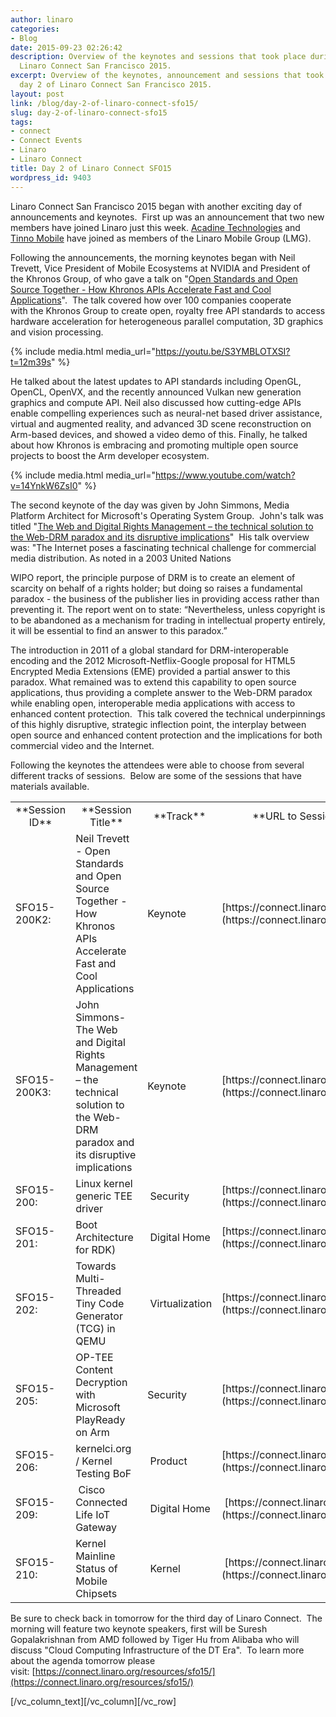 ```yaml
---
author: linaro
categories:
- Blog
date: 2015-09-23 02:26:42
description: Overview of the keynotes and sessions that took place during day 2 of
  Linaro Connect San Francisco 2015.
excerpt: Overview of the keynotes, announcement and sessions that took place during
  day 2 of Linaro Connect San Francisco 2015.
layout: post
link: /blog/day-2-of-linaro-connect-sfo15/
slug: day-2-of-linaro-connect-sfo15
tags:
- connect
- Connect Events
- Linaro
- Linaro Connect
title: Day 2 of Linaro Connect SFO15
wordpress_id: 9403
---
```


Linaro Connect San Francisco 2015 began with another exciting day of announcements and keynotes.  First up was an announcement that two new members have joined Linaro just this week. [Acadine Technologies](https://youtu.be/S3YMBLOTXSI?t=3m6s) and [Tinno Mobile](https://youtu.be/5viiqYeOATI?t=1h29m16s) have joined as members of the Linaro Mobile Group (LMG).


Following the announcements, the morning keynotes began with Neil Trevett, Vice President of Mobile Ecosystems at NVIDIA and President of the Khronos Group, of who gave a talk on "[Open Standards and Open Source Together - How Khronos APIs Accelerate Fast and Cool Applications](https://youtu.be/S3YMBLOTXSI?t=12m39s)".  The talk covered how over 100 companies cooperate with the Khronos Group to create open, royalty free API standards to access hardware acceleration for heterogeneous parallel computation, 3D graphics and vision processing.

{% include media.html media_url="https://youtu.be/S3YMBLOTXSI?t=12m39s" %}

He talked about the latest updates to API standards including OpenGL, OpenCL, OpenVX, and the recently announced Vulkan new generation graphics and compute API. Neil also discussed how cutting-edge APIs enable compelling experiences such as neural-net based driver assistance, virtual and augmented reality, and advanced 3D scene reconstruction on Arm-based devices, and showed a video demo of this. Finally, he talked about how Khronos is embracing and promoting multiple open source projects to boost the Arm developer ecosystem.

{% include media.html media_url="https://www.youtube.com/watch?v=14YnkW6ZsI0" %}

The second keynote of the day was given by John Simmons, Media Platform Architect for Microsoft's Operating System Group.  John's talk was titled "[The Web and Digital Rights Management – the technical solution to the Web-DRM paradox and its disruptive implications](https://www.youtube.com/watch?v=14YnkW6ZsI0)"  His talk overview was: "The Internet poses a fascinating technical challenge for commercial media distribution. As noted in a 2003 United Nations


WIPO report, the principle purpose of DRM is to create an element of scarcity on behalf of a rights holder; but doing so raises a fundamental paradox - the business of the publisher lies in providing access rather than preventing it. The report went on to state: “Nevertheless, unless copyright is to be abandoned as a mechanism for trading in intellectual property entirely, it will be essential to find an answer to this paradox.”


The introduction in 2011 of a global standard for DRM-interoperable encoding and the 2012 Microsoft-Netflix-Google proposal for HTML5 Encrypted Media Extensions (EME) provided a partial answer to this paradox. What remained was to extend this capability to open source applications, thus providing a complete answer to the Web-DRM paradox while enabling open, interoperable media applications with access to enhanced content protection.  This talk covered the technical underpinnings of this highly disruptive, strategic inflection point, the interplay between open source and enhanced content protection and the implications for both commercial video and the Internet.

Following the keynotes the attendees were able to choose from several different tracks of sessions.  Below are some of the sessions that have materials available.

<table width="1020" class="table responsive-table">
<tbody >
<tr >

<td width="90" style="text-align: center;" markdown="1">
**Session ID**
</td>

<td width="347" style="text-align: center;" markdown="1">
**Session Title**
</td>

<td width="64" style="text-align: center;" markdown="1">
**Track**
</td>

<td width="519" style="text-align: center;" markdown="1">
**URL to Session Information**
</td>
</tr>
<tr >

<td width="90" markdown="1">
SFO15-200K2:
</td>

<td width="347" markdown="1">
Neil Trevett - Open Standards and Open Source Together - How Khronos APIs Accelerate Fast and Cool Applications
</td>

<td width="64" markdown="1">
Keynote
</td>

<td width="519" markdown="1">
[https://connect.linaro.org/resources/sfo15/](https://connect.linaro.org/resources/sfo15/)
</td>
</tr>
<tr >

<td width="90" markdown="1">
SFO15-200K3:
</td>

<td width="347" markdown="1">
John Simmons- The Web and Digital Rights Management – the technical solution to the Web-DRM paradox and its disruptive implications
</td>

<td width="64" markdown="1">
Keynote
</td>

<td width="519" markdown="1">
[https://connect.linaro.org/resources/sfo15/](https://connect.linaro.org/resources/sfo15/)
</td>
</tr>
<tr >

<td width="90" markdown="1">
SFO15-200:
</td>

<td width="347" markdown="1">
Linux kernel generic TEE driver
</td>

<td width="64" markdown="1">
 Security
</td>

<td width="519" markdown="1">
[https://connect.linaro.org/resources/sfo15/](https://connect.linaro.org/resources/sfo15/)
</td>
</tr>
<tr >

<td width="90" markdown="1">
SFO15-201:
</td>

<td width="347" markdown="1">
Boot Architecture for RDK)
</td>

<td width="64" markdown="1">
 Digital Home
</td>

<td width="519" markdown="1">
[https://connect.linaro.org/resources/sfo15/](https://connect.linaro.org/resources/sfo15/)
</td>
</tr>
<tr >

<td width="90" markdown="1">
SFO15-202:
</td>

<td width="347" markdown="1">
Towards Multi-Threaded Tiny Code Generator (TCG) in QEMU
</td>

<td width="64" markdown="1">
 Virtualization
</td>

<td width="519" markdown="1">
[https://connect.linaro.org/resources/sfo15/](https://connect.linaro.org/resources/sfo15/)
</td>
</tr>
<tr >

<td width="90" markdown="1">
SFO15-205:
</td>

<td width="347" markdown="1">
OP-TEE Content Decryption with Microsoft PlayReady on Arm
</td>

<td width="64" markdown="1">
Security
</td>

<td width="519" markdown="1">
[https://connect.linaro.org/resources/sfo15/](https://connect.linaro.org/resources/sfo15/)
</td>
</tr>
<tr >

<td width="90" markdown="1">
SFO15-206:
</td>

<td width="347" markdown="1">
kernelci.org / Kernel Testing BoF
</td>

<td width="64" markdown="1">
 Product
</td>

<td width="519" markdown="1">
[https://connect.linaro.org/resources/sfo15/](https://connect.linaro.org/resources/sfo15/)
</td>
</tr>
<tr >

<td width="90" markdown="1">
SFO15-209:
</td>

<td width="347" markdown="1">
 Cisco Connected Life IoT Gateway
</td>

<td width="64" markdown="1">
 Digital Home
</td>

<td width="519" markdown="1">
 [https://connect.linaro.org/resources/sfo15/](https://connect.linaro.org/resources/sfo15/)
</td>
</tr>
<tr >

<td width="90" markdown="1">
SFO15-210:
</td>

<td width="347" markdown="1">
Kernel Mainline Status of Mobile Chipsets
</td>

<td width="64" markdown="1">
 Kernel
</td>

<td width="519" markdown="1">
 [https://connect.linaro.org/resources/sfo15/](https://connect.linaro.org/resources/sfo15/)
</td>
</tr>
</tbody>
</table>


Be sure to check back in tomorrow for the third day of Linaro Connect.  The morning will feature two keynote speakers, first will be Suresh Gopalakrishnan from AMD followed by Tiger Hu from Alibaba who will discuss "Cloud Computing Infrastructure of the DT Era".  To learn more about the agenda tomorrow please visit: [https://connect.linaro.org/resources/sfo15/](https://connect.linaro.org/resources/sfo15/)


[/vc_column_text][/vc_column][/vc_row]
